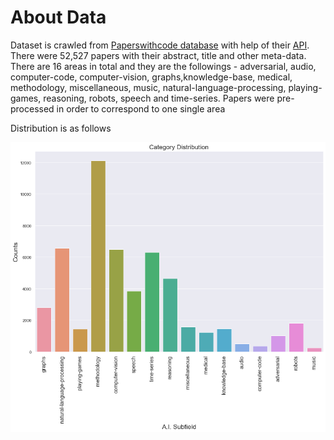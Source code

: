 # About Data
Dataset is crawled from [Paperswithcode database](https://paperswithcode.com/sota) with help of their [API](). There were 52,527 papers with their abstract, title and other meta-data. There are 16 areas in total and they are the followings - adversarial, audio, computer-code, computer-vision, graphs,knowledge-base, medical, methodology, miscellaneous, music, natural-language-processing, playing-games, reasoning, robots, speech and time-series. Papers were pre-processed in order to correspond to one single area

Distribution is as follows

![image](./dist.png)